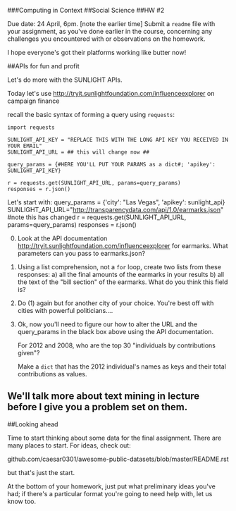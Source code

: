 ###Computing in Context
##Social Science 
##HW #2

Due date: 24 April, 6pm. [note the earlier time]
Submit a `readme` file with your assignment, as you've done earlier in the course, concerning any challenges you encountered with or observations on the homework.

I hope everyone's got their platforms working like butter now!

##APIs for fun and profit

Let's do more with the SUNLIGHT APIs.

Today let's use http://tryit.sunlightfoundation.com/influenceexplorer on campaign finance

 recall the basic syntax of forming a query using `requests`:

	import requests

	SUNLIGHT_API_KEY = "REPLACE THIS WITH THE LONG API KEY YOU RECEIVED IN YOUR EMAIL"
	SUNLIGHT_API_URL = ## this will change now ##

	query_params = {#HERE YOU'LL PUT YOUR PARAMS as a dict#; 'apikey': SUNLIGHT_API_KEY}

	r = requests.get(SUNLIGHT_API_URL, params=query_params)
	responses = r.json()


Let's start with:
	query_params = {'city': "Las Vegas", 'apikey': sunlight_api}
	SUNLIGHT_API_URL="http://transparencydata.com/api/1.0/earmarks.json"  #note this has changed
	r = requests.get(SUNLIGHT_API_URL, params=query_params)
	responses = r.json() 

0) Look at the API documentation http://tryit.sunlightfoundation.com/influenceexplorer for earmarks. What parameters can you pass to earmarks.json?

1) Using a list comprehension, not a `for` loop, create two lists from these responses:
	a) all the final amounts of the earmarks in your results
	b) all the text of the "bill section" of the earmarks. What do you think this field is?

2) Do (1) again but for another city of your choice. You're best off with cities with powerful politicians....

3) Ok, now you'll need to figure our how to alter the URL and the query_params in the black box above using the API documentation.

	For 2012 and 2008, who are the top 30 "individuals by contributions given"?  

	Make a `dict` that has the 2012 individual's names as keys and their total contributions as values.

## We'll talk more about text mining in lecture before I give you a problem set on them.

##Looking ahead

Time to start thinking about some data for the final assignment. 
There are many places to start. For ideas, check out:

github.com/caesar0301/awesome-public-datasets/blob/master/README.rst 

but that's just the start.

At the bottom of your homework, just put what preliminary ideas you've had; if there's a particular format you're going to need help with, let us know too. 


